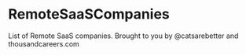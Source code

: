 # RemoteSaaSCompanies
List of Remote SaaS companies. Brought to you by @catsarebetter and thousandcareers.com
